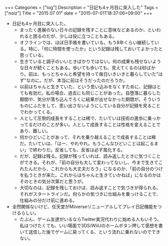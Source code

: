 +++
Categories = ["log"]
Description = "日記も4ヶ月目に突入した"
Tags = ["noiz"]
Title = "2015 07 01"
date = "2015-07-01T18:37:06+09:00"
+++

* 日記も4ヶ月目に突入した。
	* まったく進展のない日々の記録を残すことに意味などあるのか、といわれると困るのだが、少しは役に立つこともある。
	* オフラインでは、ほぼ日手帳を書いている。もう8年くらい継続している。特に、「何に時間を使ったか」という記録は残しておいてよかったと思っている。
	* 生きていると調子のいいときばかりではない。何の成果も残せないような日々が続くこともある。歩いても歩いても、見えてくるのは砂ばかり。前は、もっとちゃんと希望を持って毎日いきいきと暮らしていた"はず"なのに。だが、本当に前はそうだったのだろうか。
	* 以前はちゃんと生きていた、という思い込みをなくすために、記録はとても有効だ。私の場合、過去にも同じことがあった。自堕落に暮らした期間や、気分が落ち込んでろくに結果が出せなかった期間が。そういうものにふたをして、思い出さないようにしている自分が記録を見ることでわかってくる。
	* 人として圧倒的成長をすることは稀で、たいていは技術の進歩に乗っかってるだけのことが多い。人として成長することは性格を変えることであり、難しい。
	* 何かひどいことがあって、それを乗り越えることで成長することは稀だ。たいていは、「はー、やれやれ。もうこんなひどいことは起こるまい」で終わりだ。反省しても、反省は必ず風化する。
	* だが、記録は残る。記録が残っていれば、読み返したときに気づくことができる。それが、「前の自分も大して変わってないし、今まで生きてこれたんだから、これからも大丈夫だろう」になるのか、「前の自分のつけを払うときが来た。これからはちゃんと生きていかねば」になるのかはそのときの気分次第だと思うが。
	* 大切なのは、記録を残しておけば、読み返すことで気づきが得られる。それがスタートラインだ。何らかの気づきに仕組みを乗っけることで、仕組みの分だけ前に進める。
* 全然関係ないけど、任天堂がMiiverseリニューアルしてプレイ日記機能をつけるらしい。
	* たぶん、ゲーム友達がいるならTwitter実況代わりに始める人もいそう。私はつけたくても、いい場面で3DS/WiiUのホームボタン押して感想を書いて送信した後でゲームに戻ってくる、という流れに乗れないのでできない。